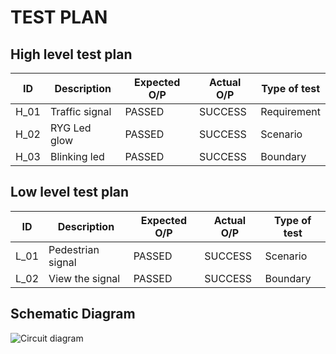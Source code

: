 # TEST PLAN
## High level test plan
| ID | Description | Expected O/P | Actual O/P | Type of test |
| --- | --- | --- | --- | --- |
| H_01 | Traffic signal | PASSED |	SUCCESS |	Requirement |
| H_02 | RYG Led glow	| PASSED | SUCCESS | Scenario |
| H_03 | Blinking led |	PASSED |	SUCCESS |	Boundary|

## Low level test plan
| ID | Description | Expected O/P | Actual O/P | Type of test |
| --- | --- | --- | --- | --- |
| L_01 | Pedestrian signal	| PASSED | SUCCESS | Scenario |
| L_02 | View the signal |	PASSED |	SUCCESS |	Boundary|

## Schematic Diagram
![Circuit diagram](https://github.com/Avishek2579/M2_Traffic-Light_System/blob/main/2_Design/Circuit%20diagram.png)

